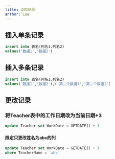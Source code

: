 ```yaml
---
title: 添加记录
anthor: Lee
---
```


## 插入单条记录

```sql
insert into 表名(列名1,列名2)
values('数据1','数据2')
```

## 插入多条记录

```sql
insert into 表名(列名1,列名2)
values('数据1','数据2'),('第二个数据1','第二个数据2')
```

## 更改记录

### 将Teacher表中的工作日期改为当前日期+3

```sql
update Teacher set WorkDate = GETDATE() + 3
```

#### 限定只更改姓名为abc的列

```sql
update Teacher set WorkDate = GETDATE() + 3
where TeacherName = 'abc'
```